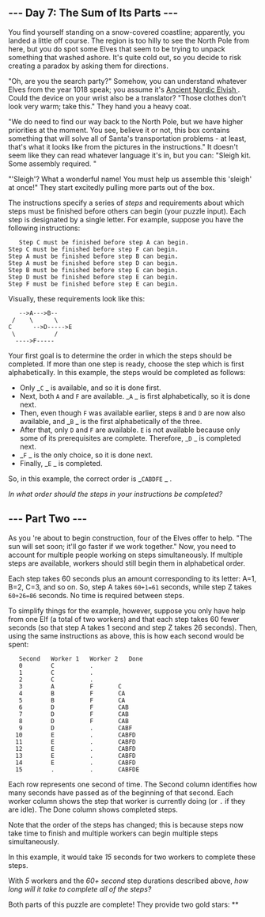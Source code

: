 ##  \--- Day 7: The Sum of Its Parts ---

You find yourself standing on a snow-covered coastline; apparently, you landed
a little off course. The region is too hilly to see the North Pole from here,
but you do spot some Elves that seem to be trying to unpack something that
washed ashore. It's quite cold out, so you decide to risk creating a paradox
by asking them for directions.

"Oh, are you the search party?" Somehow, you can understand whatever Elves
from the year 1018 speak; you assume it's [ Ancient Nordic Elvish
](/2015/day/6) . Could the device on your wrist also be a translator? "Those
clothes don't look very warm; take this." They hand you a heavy coat.

"We do need to find our way back to the North Pole, but we have higher
priorities at the moment. You see, believe it or not, this box contains
something that will solve all of Santa's transportation problems - at least,
that's what it looks like from the pictures in the instructions." It doesn't
seem like they can read whatever language it's in, but you can: "Sleigh kit.
Some assembly required.  "

"'Sleigh'? What a wonderful name! You must help us assemble this 'sleigh' at
once!" They start excitedly pulling more parts out of the box.

The instructions specify a series of _steps_ and requirements about which
steps must be finished before others can begin (your puzzle input). Each step
is designated by a single letter. For example, suppose you have the following
instructions:

    
    
      
       Step C must be finished before step A can begin.
    Step C must be finished before step F can begin.
    Step A must be finished before step B can begin.
    Step A must be finished before step D can begin.
    Step B must be finished before step E can begin.
    Step D must be finished before step E can begin.
    Step F must be finished before step E can begin.
      
     

Visually, these requirements look like this:

    
    
      
       -->A--->B--
     /    \      \
    C      -->D----->E
     \           /
      ---->F-----
      
     

Your first goal is to determine the order in which the steps should be
completed. If more than one step is ready, choose the step which is first
alphabetically. In this example, the steps would be completed as follows:

  * Only _` C ` _ is available, and so it is done first. 
  * Next, both ` A ` and ` F ` are available. _` A ` _ is first alphabetically, so it is done next. 
  * Then, even though ` F ` was available earlier, steps ` B ` and ` D ` are now also available, and _` B ` _ is the first alphabetically of the three. 
  * After that, only ` D ` and ` F ` are available. ` E ` is not available because only some of its prerequisites are complete. Therefore, _` D ` _ is completed next. 
  * _` F ` _ is the only choice, so it is done next. 
  * Finally, _` E ` _ is completed. 

So, in this example, the correct order is _` CABDFE ` _ .

_In what order should the steps in your instructions be completed?_

##  \--- Part Two ---

As you 're about to begin construction, four of the Elves offer to help. "The
sun will set soon; it'll go faster if we work together." Now, you need to
account for multiple people working on steps simultaneously. If multiple steps
are available, workers should still begin them in alphabetical order.

Each step takes 60 seconds plus an amount corresponding to its letter: A=1,
B=2, C=3, and so on. So, step A takes ` 60+1=61 ` seconds, while step Z takes
` 60+26=86 ` seconds. No time is required between steps.

To simplify things for the example, however, suppose you only have help from
one Elf (a total of two workers) and that each step takes 60 fewer seconds (so
that step A takes 1 second and step Z takes 26 seconds). Then, using the same
instructions as above, this is how each second would be spent:

    
    
      
       Second   Worker 1   Worker 2   Done
       0        C          .        
       1        C          .        
       2        C          .        
       3        A          F       C
       4        B          F       CA
       5        B          F       CA
       6        D          F       CAB
       7        D          F       CAB
       8        D          F       CAB
       9        D          .       CABF
      10        E          .       CABFD
      11        E          .       CABFD
      12        E          .       CABFD
      13        E          .       CABFD
      14        E          .       CABFD
      15        .          .       CABFDE
      
     

Each row represents one second of time. The Second column identifies how many
seconds have passed as of the beginning of that second. Each worker column
shows the step that worker is currently doing (or ` . ` if they are idle). The
Done column shows completed steps.

Note that the order of the steps has changed; this is because steps now take
time to finish and multiple workers can begin multiple steps simultaneously.

In this example, it would take _15_ seconds for two workers to complete these
steps.

With _5_ workers and the _60+ second_ step durations described above, _how
long will it take to complete all of the steps?_

Both parts of this puzzle are complete! They provide two gold stars: **

